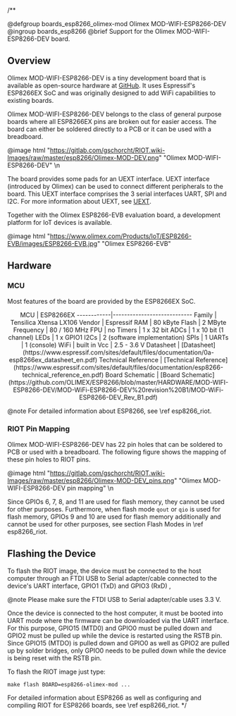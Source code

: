 /**

@defgroup    boards_esp8266_olimex-mod Olimex MOD-WIFI-ESP8266-DEV
@ingroup     boards_esp8266
@brief       Support for the Olimex MOD-WIFI-ESP8266-DEV board.

## Overview

Olimex MOD-WIFI-ESP8266-DEV is a tiny development board that
is available as open-source hardware at
[GitHub](https://github.com/OLIMEX/ESP8266/tree/master/HARDWARE/MOD-WIFI-ESP8266-DEV).
It uses Espressif's ESP8266EX SoC and was originally designed to add
WiFi capabilities to existing boards.

Olimex MOD-WIFI-ESP8266-DEV belongs to the class of general purpose
boards where all ESP8266EX pins are broken out for easier access. The
board can either be soldered directly to a PCB or it can be used with
a breadboard.

@image html "https://gitlab.com/gschorcht/RIOT.wiki-Images/raw/master/esp8266/Olimex-MOD-DEV.png" "Olimex MOD-WIFI-ESP8266-DEV"
\n

The board provides some pads for an UEXT interface. UEXT interface
(introduced by Olimex) can be used to connect different peripherals
to the board. This UEXT interface comprises the 3 serial interfaces
UART, SPI and I2C. For more information about UEXT, see
[UEXT](https://www.olimex.com/Products/Modules/UEXT).

Together with the Olimex ESP8266-EVB evaluation board, a development
platform for IoT devices is available.

@image html "https://www.olimex.com/Products/IoT/ESP8266-EVB/images/ESP8266-EVB.jpg" "Olimex ESP8266-EVB"

## Hardware

### MCU

Most features of the board are provided by the ESP8266EX SoC.
<center>
MCU         | ESP8266EX
------------|----------------------------
Family      | Tensilica Xtensa LX106
Vendor      | Espressif
RAM         | 80 kByte
Flash       | 2 MByte
Frequency   | 80 / 160 MHz
FPU         | no
Timers      | 1 x 32 bit
ADCs        | 1 x 10 bit (1 channel)
LEDs        | 1 x GPIO1
I2Cs        | 2 (software implementation)
SPIs        | 1
UARTs       | 1 (console)
WiFi        | built in
Vcc         | 2.5 - 3.6 V
Datasheet   | [Datasheet](https://www.espressif.com/sites/default/files/documentation/0a-esp8266ex_datasheet_en.pdf)
Technical Reference | [Technical Reference](https://www.espressif.com/sites/default/files/documentation/esp8266-technical_reference_en.pdf)
Board Schematic | [Board Schematic](https://github.com/OLIMEX/ESP8266/blob/master/HARDWARE/MOD-WIFI-ESP8266-DEV/MOD-WiFi-ESP8266-DEV%20revision%20B1/MOD-WiFi-ESP8266-DEV_Rev_B1.pdf)
</center>

@note For detailed information about ESP8266, see \ref esp8266_riot.

### RIOT Pin Mapping

Olimex MOD-WIFI-ESP8266-DEV has 22 pin holes that can be soldered to PCB
or used with a breadboard. The following figure shows the mapping of these
pin holes to RIOT pins.

@image html "https://gitlab.com/gschorcht/RIOT.wiki-Images/raw/master/esp8266/Olimex-MOD-DEV_pins.png" "Olimex MOD-WIFI-ESP8266-DEV pin mapping"
\n

Since GPIOs 6, 7, 8, and 11 are used for flash memory, they cannot be used
for other purposes. Furthermore, when flash mode `qout` or `qio` is used for
flash memory, GPIOs 9 and 10 are used for flash memory additionally and cannot
be used for other purposes, see section Flash Modes in \ref esp8266_riot.

## Flashing the Device

To flash the RIOT image, the device must be connected to the host computer
through an FTDI USB to Serial adapter/cable connected to the device's
UART interface, GPIO1 (TxD) and GPIO3 (RxD) ,

@note Please make sure the FTDI USB to Serial adapter/cable uses 3.3 V.

Once the device is connected to the host computer, it must be booted into
UART mode where the firmware can be downloaded via the UART interface. For
this purpose, GPIO15 (MTD0) and GPIO0 must be pulled down and GPIO2 must
be pulled up while the device is restarted using the RSTB pin. Since
GPIO15 (MTDO) is pulled down and GPIO0 as well as GPIO2 are pulled up
by solder bridges, only GPIO0 needs to be pulled down while the device
is being reset with the RSTB pin.

To flash the RIOT image just type:
~~~~~~~~~~~~~~~~~~~~~~~~~~~~~~~~~~~~~~~~~~~~~~~~~~~~~~~~~~~~~~~~~~~~~~~~~~
make flash BOARD=esp8266-olimex-mod ...
~~~~~~~~~~~~~~~~~~~~~~~~~~~~~~~~~~~~~~~~~~~~~~~~~~~~~~~~~~~~~~~~~~~~~~~~~~

For detailed information about ESP8266 as well as configuring and compiling
RIOT for ESP8266 boards, see \ref esp8266_riot.
*/
